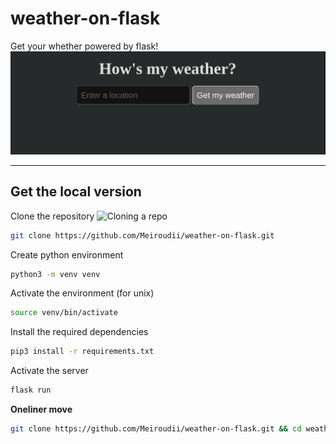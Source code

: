 # weather-on-flask
Get your whether powered by flask!
![Weather](./assets/images/sample_site.png "sample demo")

---
## Get the local version
Clone the repository
![Cloning a repo](./assets/images/cloning_the_repo.png "cloning a repo")
```bash
git clone https://github.com/Meiroudii/weather-on-flask.git
```

Create python environment
```bash
python3 -m venv venv
```

Activate the environment (for unix)
```bash
source venv/bin/activate
```

Install the required dependencies
```bash
pip3 install -r requirements.txt
```

Activate the server
```bash
flask run
```
 
**Oneliner move**
```bash
git clone https://github.com/Meiroudii/weather-on-flask.git && cd weather-on-flask && python3 -m venv .venv && source .venv/bin/activate && pip3 install -r requirements.txt && flask run
```


